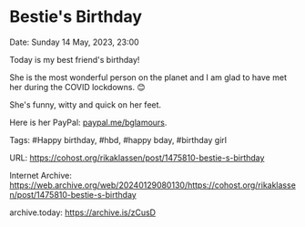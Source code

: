 # Bestie's Birthday

Date: Sunday 14 May, 2023, 23:00

Today is my best friend's birthday!

She is the most wonderful person on the planet and I am glad to have met her during the COVID lockdowns. 😊

She's funny, witty and quick on her feet.

Here is her PayPal: [paypal.me/bglamours](https://paypal.me/bglamours).

Tags: #Happy birthday, #hbd, #happy bday, #birthday girl

URL: https://cohost.org/rikaklassen/post/1475810-bestie-s-birthday

Internet Archive: https://web.archive.org/web/20240129080130/https://cohost.org/rikaklassen/post/1475810-bestie-s-birthday

archive.today: https://archive.is/zCusD
